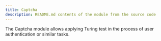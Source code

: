 ```yaml
---
title: Captcha
description: README.md contents of the module from the source code
---
```


The Captcha module allows applying Turing test in the process of user authentication or similar tasks.